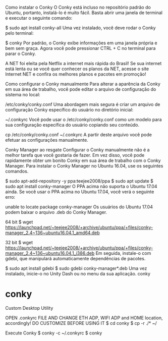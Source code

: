 Como instalar o Conky
O Conky está incluso no repositório padrão do Ubuntu, portanto, instalá-lo é muito fácil. Basta abrir uma janela de terminal e executar o seguinte comando:

$ sudo apt install conky-all
Uma vez instalado, você deve rodar o Conky pelo terminal:

$ conky
Por padrão, o Conky exibe informações em uma janela própria e bem sem graça. Agora você pode pressionar CTRL + C no terminal para parar o Conky.

A NET foi eleita pela Netflix a internet mais rápida do Brasil! Se sua internet está lenta ou se você quer conhecer os planos da NET, acesse o site Internet NET e confira os melhores planos e pacotes em promoção!

Como configurar o Conky manualmente
Para alterar a aparência da Conky em sua área de trabalho, você pode editar o arquivo de configuração do sistema no local:

/etc/conky/conky.conf
Uma abordagem mais segura é criar um arquivo de configuração Conky específico do usuário no diretório inicial:

 ~/.conkyrc
Você pode usar o /etc/conky/conky.conf como um modelo para sua configuração específica do usuário copiando seu conteúdo.

cp /etc/conky/conky.conf ~/.conkyrc
A partir deste arquivo você pode efetuar as configurações manualmente.

Conky Manager ao resgate
Configurar o Conky manualmente não é a melhor tarefa que você gostaria de fazer. Em vez disso, você pode rapidamente obter um bonito Conky em sua área de trabalho com o Conky Manager.
Para instalar o Conky Manager no Ubuntu 16.04, use os seguintes comandos.

$ sudo apt-add-repository -y ppa:teejee2008/ppa
$ sudo apt update
$ sudo apt install conky-manager
O PPA acima não suporta o Ubuntu 17.04 ainda. Se você usar o PPA acima no Ubuntu 17.04, você verá o seguinte erro:

unable to locate package conky-manager
Os usuários do Ubuntu 17.04 podem baixar o arquivo .deb do Conky Manager.

64 bit
$ wget https://launchpad.net/~teejee2008/+archive/ubuntu/ppa/+files/conky-manager_2.4~136~ubuntu16.04.1_amd64.deb
 

32 bit
$ wget https://launchpad.net/~teejee2008/+archive/ubuntu/ppa/+files/conky-manager_2.4~136~ubuntu16.04.1_i386.deb
Em seguida, instale-o com gdebi, que manipulará automaticamente dependências de pacotes.

$ sudo apt install gdebi
$ sudo gdebi conky-manager*.deb
Uma vez instalado, inicie-o no Unity Dash ou no menu da sua aplicação.
conky




# conky
Custom Desktop Utility

OPEN .conkyrc FILE AND CHANGE ETH ADP, WIFI ADP and HOME location, accordingly!
DO CUSTOMIZE BEFORE USING IT
$ cd conky
$ cp -r ./* ~/

Execute Conky
$ conky -c ~/.conkyrc
$ conky
